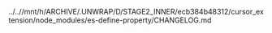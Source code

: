 ../..//mnt/h/ARCHIVE/.UNWRAP/D/STAGE2_INNER/ecb384b48312/cursor_extension/node_modules/es-define-property/CHANGELOG.md